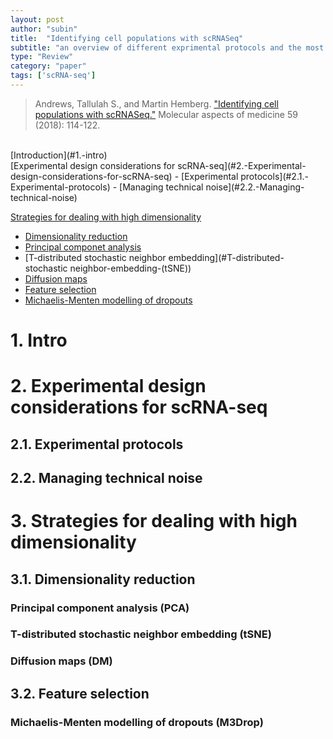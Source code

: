 ```yaml
---
layout: post
author: "subin"
title:  "Identifying cell populations with scRNASeq"
subtitle: "an overview of different exprimental protocols and the most popular methods for facilitating the computational analysis."
type: "Review"
category: "paper"
tags: ['scRNA-seq']
---
```

> Andrews, Tallulah S., and Martin Hemberg. ["Identifying cell populations with scRNASeq."](https://doi.org/10.1016/j.mam.2017.07.002) Molecular aspects of medicine 59 (2018): 114-122.

<br/>
[Introduction](#1.-intro)<br/>
[Experimental design considerations for scRNA-seq](#2.-Experimental-design-considerations-for-scRNA-seq)
- [Experimental protocols](#2.1.-Experimental-protocols)
- [Managing technical noise](#2.2.-Managing-technical-noise)

[Strategies for dealing with high dimensionality](#3.-Strategies-for-dealing-with-high-dimensionality)
- [Dimensionality reduction](#3.1.-Dimensionality-reduction)
 - [Principal componet analysis](#Principal-component-analysis-(PCA))
 - [T-distributed stochastic neighbor embedding](#T-distributed-stochastic neighbor-embedding-(tSNE))
 - [Diffusion maps](#Diffusion-maps-(DM))
- [Feature selection](#3.2.-Feature-selection)
 - [Michaelis-Menten modelling of dropouts](#Michaelis-Menten-modelling-of-dropouts-(M3Drop))





















# 1. Intro
# 2. Experimental design considerations for scRNA-seq
## 2.1. Experimental protocols
## 2.2. Managing technical noise
# 3. Strategies for dealing with high dimensionality
## 3.1. Dimensionality reduction
### Principal component analysis (PCA) 
### T-distributed stochastic neighbor embedding (tSNE)
### Diffusion maps (DM)
## 3.2. Feature selection
### Michaelis-Menten modelling of dropouts (M3Drop)

